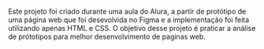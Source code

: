 Este projeto foi criado durante uma aula do Alura, a partir de protótipo de uma página web que foi desevolvida no Figma e a implementação foi feita utilizando apenas HTML e CSS.
O objetivo desse projeto é praticar a análise de prótotipos para melhor desenvolvimento de paginas web. 
